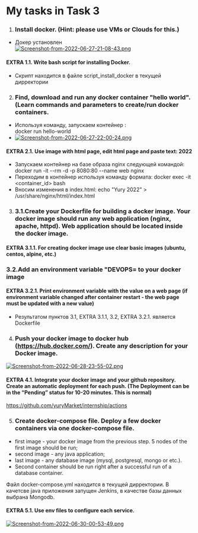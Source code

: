 # My tasks in Task 3

1. ### Install docker. (Hint: please use VMs or Clouds  for this.)
 - Докер установлен  
[![Screenshot-from-2022-06-27-21-08-43.png](https://i.postimg.cc/6qxPGSMS/Screenshot-from-2022-06-27-21-08-43.png)](https://postimg.cc/dkn6bWPm)
#### EXTRA 1.1. Write bash script for installing Docker.
- Скрипт находится в файле script_install_docker в текущей дирректории

   
2. ### Find, download and run any docker container "hello world". (Learn commands and parameters to create/run docker containers.
 - Используя команду, запускаем контейнер :  
 dосker run hello-world  
  - [![Screenshot-from-2022-06-27-22-00-24.png](https://i.postimg.cc/zBcV8sFs/Screenshot-from-2022-06-27-22-00-24.png)](https://postimg.cc/XG9VgDhL)  
  #### EXTRA 2.1. Use image with html page, edit html page and paste text: <Username> 2022
- Запускаем контейнер на базе образа nginx следующей командой:  
docker run -it --rm -d -p 8080:80 --name web nginx
 - Переходим в контейнер используя команду формата:
 docker exec -it <container_id> bash
 - Вносим изменения в index.html:
 echo "Yury 2022" > /usr/share/nginx/html/index.html
3. ### 3.1.Create your Dockerfile for building a docker image. Your docker image should run any web application (nginx, apache, httpd). Web application should be located inside the docker image. 
#### EXTRA 3.1.1. For creating docker image use clear basic images (ubuntu, centos, alpine, etc.)
### 3.2.Add an environment variable "DEVOPS=<username> to your docker image
#### EXTRA 3.2.1. Print environment variable with the value on a web page (if environment variable changed after container restart - the web page must be updated with a new value)
 - Результатом пунктов 3.1, EXTRA 3.1.1, 3.2, EXTRA 3.2.1.
 является Dockerfile 
4. ### Push your docker image to docker hub (https://hub.docker.com/). Create any description for your Docker image.   
 [![Screenshot-from-2022-06-28-23-55-02.png](https://i.postimg.cc/gcTr7SJT/Screenshot-from-2022-06-28-23-55-02.png)](https://postimg.cc/Dm12Jc1r)  
 #### EXTRA 4.1. Integrate your docker image and your github repository. Create an automatic deployment for each push. (The Deployment can be in the “Pending” status for 10-20 minutes. This is normal)  
 https://github.com/yuryMarket/internship/actions  


5. ### Create docker-compose file. Deploy a few docker containers via one docker-compose file. 
 - first image - your docker image from the previous step. 5 nodes of the first image should be run;
 - second image - any java application;
 - last image - any database image (mysql, postgresql, mongo or etc.).
 - Second container should be run right after a successful run of a database container.  
   
Файл docker-compose.yml находится в текущей дирректории. В качетсве java приложения запущен Jenkins, в качестве базы данных выбрана Mongodb.
#### EXTRA 5.1. Use env files to configure each service.  
[![Screenshot-from-2022-06-30-00-53-49.png](https://i.postimg.cc/FFxtgZZf/Screenshot-from-2022-06-30-00-53-49.png)](https://postimg.cc/jCCkRyBK)

    

